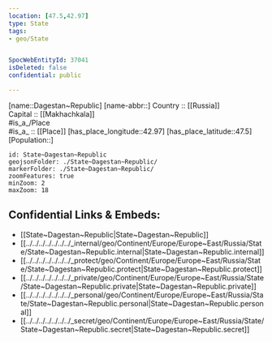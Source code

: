 ```yaml
---
location: [47.5,42.97] 
type: State
tags:
- geo/State


SpocWebEntityId: 37041
isDeleted: false
confidential: public

---
```

[name::Dagestan~Republic] 
[name-abbr::] 
Country :: [[Russia]]  
Capital :: [[Makhachkala]]  
#is_a_/Place  
#is_a_ :: [[Place]] 
[has_place_longitude::42.97] 
[has_place_latitude::47.5] 
[Population::] 



```leaflet
id: State~Dagestan~Republic
geojsonFolder: ./State~Dagestan~Republic/
markerFolder: ./State~Dagestan~Republic/
zoomFeatures: true 
minZoom: 2 
maxZoom: 18
```


## Confidential Links & Embeds: 
- [[State~Dagestan~Republic|State~Dagestan~Republic]]  
- [[../../../../../../../_internal/geo/Continent/Europe/Europe~East/Russia/State/State~Dagestan~Republic.internal|State~Dagestan~Republic.internal]] 
- [[../../../../../../../_protect/geo/Continent/Europe/Europe~East/Russia/State/State~Dagestan~Republic.protect|State~Dagestan~Republic.protect]] 
- [[../../../../../../../_private/geo/Continent/Europe/Europe~East/Russia/State/State~Dagestan~Republic.private|State~Dagestan~Republic.private]] 
- [[../../../../../../../_personal/geo/Continent/Europe/Europe~East/Russia/State/State~Dagestan~Republic.personal|State~Dagestan~Republic.personal]] 
- [[../../../../../../../_secret/geo/Continent/Europe/Europe~East/Russia/State/State~Dagestan~Republic.secret|State~Dagestan~Republic.secret]] 
